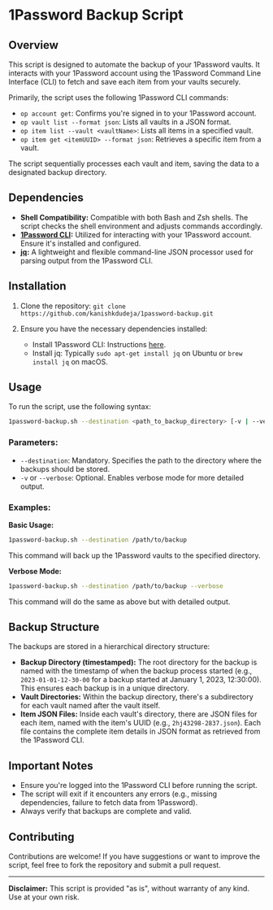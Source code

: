 # 1Password Backup Script

## Overview

This script is designed to automate the backup of your 1Password vaults. It interacts with your 1Password account using the 1Password Command Line Interface (CLI) to fetch and save each item from your vaults securely.

Primarily, the script uses the following 1Password CLI commands:

- `op account get`: Confirms you're signed in to your 1Password account.
- `op vault list --format json`: Lists all vaults in a JSON format.
- `op item list --vault <vaultName>`: Lists all items in a specified vault.
- `op item get <itemUUID> --format json`: Retrieves a specific item from a vault.

The script sequentially processes each vault and item, saving the data to a designated backup directory.

## Dependencies

- **Shell Compatibility:** Compatible with both Bash and Zsh shells. The script checks the shell environment and adjusts commands accordingly.
- **[1Password CLI](https://support.1password.com/command-line/):** Utilized for interacting with your 1Password account. Ensure it's installed and configured.
- **[jq](https://stedolan.github.io/jq/):** A lightweight and flexible command-line JSON processor used for parsing output from the 1Password CLI.

## Installation

1. Clone the repository:
   `git clone https://github.com/kanishkdudeja/1password-backup.git`

2. Ensure you have the necessary dependencies installed:
    - Install 1Password CLI: Instructions [here](https://support.1password.com/command-line/).
    - Install jq: Typically `sudo apt-get install jq` on Ubuntu or `brew install jq` on macOS.

## Usage

To run the script, use the following syntax:

```bash
1password-backup.sh --destination <path_to_backup_directory> [-v | --verbose]
```

### Parameters:

- `--destination`: Mandatory. Specifies the path to the directory where the backups should be stored.
- `-v` or `--verbose`: Optional. Enables verbose mode for more detailed output.

### Examples:

**Basic Usage:**

```bash
1password-backup.sh --destination /path/to/backup
```

This command will back up the 1Password vaults to the specified directory.

**Verbose Mode:**
   
```bash
1password-backup.sh --destination /path/to/backup --verbose
```

This command will do the same as above but with detailed output.

## Backup Structure

The backups are stored in a hierarchical directory structure:

- **Backup Directory (timestamped):** The root directory for the backup is named with the timestamp of when the backup process started (e.g., `2023-01-01-12-30-00` for a backup started at January 1, 2023, 12:30:00). This ensures each backup is in a unique directory.
- **Vault Directories:** Within the backup directory, there's a subdirectory for each vault named after the vault itself.
- **Item JSON Files:** Inside each vault's directory, there are JSON files for each item, named with the item's UUID (e.g., `2hj43298-2837.json`). Each file contains the complete item details in JSON format as retrieved from the 1Password CLI.

## Important Notes

- Ensure you're logged into the 1Password CLI before running the script.
- The script will exit if it encounters any errors (e.g., missing dependencies, failure to fetch data from 1Password).
- Always verify that backups are complete and valid.

## Contributing

Contributions are welcome! If you have suggestions or want to improve the script, feel free to fork the repository and submit a pull request.

---

**Disclaimer:** This script is provided "as is", without warranty of any kind. Use at your own risk.
